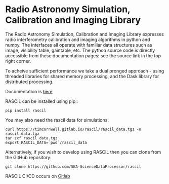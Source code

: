 
Radio Astronomy Simulation, Calibration and Imaging Library
===========================================================

The Radio Astronomy Simulation, Calibration and Imaging Library
expresses radio interferometry calibration and imaging algorithms in
python and numpy. The interfaces all operate with familiar data structures
such as image, visibility table, gaintable, etc. The python source
code is directly accessible from these documentation pages: see the
source link in the top right corner.

To acheive sufficient performance we take a dual pronged approach -
using threaded libraries for shared memory processing, and the Dask
library for distributed processing.

Documentation is [here](https://timcornwell.gitlab.io/rascil/)

RASCIL can be installed using pip::

    pip install rascil
    
You may also need the rascil data for simulations:

    curl https://timcornwell.gitlab.io/rascil/rascil_data.tgz -o rascil.data.tgz
    tar zxf rascil_data.tgz
    export RASCIL_DATA=`pwd`/rascil_data

Alternatively, if you wish to develop using RASCIL then you can 
clone from the GitHub repository:
 
    git clone https://github.com/SKA-ScienceDataProcessor/rascil
    
RASCIL CI/CD occurs on  [Gitlab](https://gitlab.com/timcornwell/rascil)
